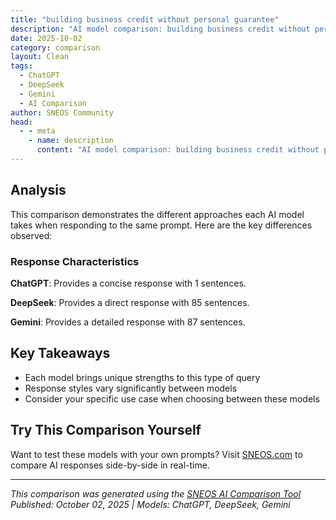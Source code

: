 ```yaml
---
title: "building business credit without personal guarantee"
description: "AI model comparison: building business credit without personal guarantee..."
date: 2025-10-02
category: comparison
layout: Clean
tags:
  - ChatGPT
  - DeepSeek
  - Gemini
  - AI Comparison
author: SNEOS Community
head:
  - - meta
    - name: description
      content: "AI model comparison: building business credit without personal guarantee..."
---
```


<ChatComparison
  title="building business credit without personal guarantee"
  prompt="building business credit without personal guarantee"
  :responses='{"ChatGPT": "Building business credit without a personal guarantee can be challenging, but it is possible with the right approach. Here are some steps to help you establish business credit independently of your personal credit:\n\n1. **Incorporate Your Business**:\n - Choose a business structure that is separate from your personal finances, such as an LLC (Limited Liability Company) or a corporation. This legal separation is essential for building business credit.\n\n2. **Obtain an EIN**: \n - Get an Employer Identification Number (EIN) from the IRS. This number acts like a Social Security number for your business and is essential for opening a business bank account and applying for business credit.\n\n3. **Open a Business Bank Account**: \n - Open a dedicated business bank account in the name of your registered business. Make sure to keep your personal and business finances separate.\n\n4. **Establish a Business Phone Number and Address**:\n - Get a dedicated business phone number (preferably a landline) and use a physical business address (not a home address) to help establish legitimacy. Consider using a virtual office or a coworking space if needed.\n\n5. **Register with Business Credit Bureaus**:\n - Sign up with credit reporting agencies like Dun & Bradstreet, Experian Business, and Equifax Business. Start by obtaining a D-U-N-S Number from Dun & Bradstreet, which is often necessary to establish a business credit profile.\n\n6. **Set Up Trade Credit**: \n - Establish relationships with vendors and suppliers that offer credit terms without requiring personal guarantees. Look for companies that report to business credit bureaus. Examples include office supply stores, shipping services, and wholesale vendors.\n\n7. **Make Timely Payments**:\n - Pay your vendors and creditors on time or even early. Your payment history is a critical factor in building a positive credit profile.\n\n8. **Use Business Credit Cards Strategically**:\n - Acquire a business credit card that does not require a personal guarantee. Some financial institutions, particularly community banks or credit unions, may offer business credit cards under such terms. Use the card responsibly to build your credit.\n\n9. **Build Positive Credit History**:\n - Maintain an active business credit profile by consistently using credit and paying off balances. The more positive information you have, the better your business credit score will become.\n\n10. **Monitor Your Business Credit Reports**:\n - Regularly check your business credit reports to ensure that all information is accurate and to understand how your actions affect your credit standing. Dispute any inaccuracies you find.\n\n11. **Limit New Credit Requests**: \n - Avoid applying for too much credit in a short period, as this can hurt your credit score. Space out applications for new credit.\n\n12. **Grow Your Business Revenue**: \n - A healthy revenue stream can help you qualify for credit based solely on your business’s financial performance.\n\nBuilding business credit without a personal guarantee takes time and patience, but by following these steps and being diligent, you can create a strong credit profile for your business.", "DeepSeek": "Of course. Building business credit without a personal guarantee (PG) is a fundamental goal for any serious business owner. It separates your personal finances from your business liabilities and is a sign of a mature, creditworthy company.\n\nWhile it\u0027s challenging, especially for new businesses, it is absolutely achievable with a systematic approach.\n\n### The Core Principle: Your Business Must Have Its Own Identity\n\nLenders need to see your business as a separate, credible entity\u2014not just an extension of you. To do this, you must build a business credit profile that is completely distinct from your personal credit history.\n\n---\n\n### Step-by-Step Guide to Building Business Credit Without a PG\n\n#### Step 1: Lay the Legal and Operational Foundation\n\nThis is the most critical step. If you skip this, you will *always* be asked for a PG.\n\n1. **Incorporate Your Business:** You must form a legal entity like an **LLC (Limited Liability Company), S-Corp, or C-Corp**. Sole Proprietorships and General Partnerships cannot build business credit separate from the owner\u0027s personal credit. The corporate veil is your first line of defense.\n2. **Get an EIN:** Obtain an Employer Identification Number (EIN) from the IRS. This is your business\u0027s social security number. Use it for all business activities instead of your SSN.\n3. **Establish a Business Phone Number:** Get a dedicated, listed business phone line (e.g., through a VoIP service like Google Voice, RingCentral, etc.). It must be listed in directory assistance under your exact business name.\n4. **Get a Professional Business Address:** Use a real physical address (not a P.O. Box) for your business. This can be your office or a reputable virtual office service.\n5. **Create a Professional Website and Email:** Have a professional website and business email addresses (e.g., \u0060yourname@yourbusiness.com\u0060). This adds legitimacy.\n\n#### Step 2: Establish a Business Credit Profile\n\nNow that your business is a real entity, you need to make it visible to credit bureaus.\n\n1. **Open a Business Bank Account:** Use your EIN and business formation documents to open a dedicated business checking account. This is non-negotiable and is the first step in establishing a financial history.\n2. **Register with Business Credit Bureaus:**\n * **Dun \u0026 Bradstreet (D\u0026B):** This is the most important one. Apply for a **D-U-N-S Number** (it\u0027s free). This is a unique 9-digit identifier for your business. Many lenders will check your D\u0026B PAYDEX score.\n * **Experian Business:** They will automatically create a file for you once you start getting credit accounts reported.\n * **Equifax Small Business:** Similar to Experian, they build your profile as data is reported.\n\n#### Step 3: Start with \u0022Net-30\u0022 Trade Accounts (The Starter Credit)\n\nThis is the most effective way to build an initial credit history. These are vendors who ship you products and bill you with 30 days to pay.\n\n* **How it works:** You buy something (e.g., office supplies, shipping materials), receive an invoice, and pay it in full within 30 days. The key is that the vendor **reports your payment history** to the business credit bureaus.\n* **How to start without a PG:** Many starter vendors do not require a PG for initial, small lines of credit.\n* **Examples of Starter Vendors:**\n * **Uline** (shipping/industrial supplies)\n * **Quill** or **Staples Business** (office supplies)\n * **Summa Office Supplies**\n * **Grainger** (industrial supplies)\n * **Crown Office Supplies**\n\n**Strategy:** Start with 3-5 of these accounts. Make small purchases that you can easily pay off **early** (not just on time). A payment made in 15 days looks better than one made in 30 days and will boost your PAYDEX score faster.\n\n#### Step 4: Graduate to Revolving Business Credit\n\nOnce you have 3-5 trade accounts reporting positively for 3-6 months, you can apply for revolving credit cards.\n\n* **Look for \u0022No PG\u0022 Cards:** Some issuers offer cards without a personal guarantee, but they are typically for more established businesses.\n* **Store Credit Cards:** Often the easiest to get. Companies like **Amazon Business Net-55** (reports to D\u0026B), **Home Depot**, **Lowe\u0027s**, **Best Buy**, and **Office Depot** may offer initial credit without a PG, especially if you have a strong business credit profile.\n* **Fuel Cards:** Cards from **Shell**, **Exxon**, **Mobil**, etc., can be easier to obtain and often report to business credit bureaus.\n\n**Always confirm that the issuer reports to the business credit bureaus.** If they don\u0027t, the account won\u0027t help build your credit.\n\n#### Step 5: Seek Larger Financing Without a PG\n\nThis is the final stage. After 1-2 years of diligently building your profile with multiple trade lines and revolving accounts, you can pursue larger loans and lines of credit without a PG.\n\n* **Community Banks \u0026 Credit Unions:** Build a relationship with a local bank. If they know you, your business, and see your strong financials and credit history, they are more likely to offer a business loan or line of credit without a PG.\n* **Revenue-Based Financing:** Some online lenders like **Fundbox** or **BlueVine** may offer lines of credit based on your business\u0027s cash flow and health, sometimes without a PG.\n* **Corporate Cards:** Modern financial platforms like **Brex**, **Ramp**, and **Stripe Corporate Card** are known for not requiring personal guarantees. **However, they heavily underwrite based on your business\u0027s cash balance and revenue.** They are typically for well-funded (e.g., venture-backed) or high-revenue businesses.\n\n---\n\n### Key Strategies for Success\n\n* **Pay Early, Always:** Business credit scores (like D\u0026B\u0027s PAYDEX) are based on how quickly you pay. To get a top score of 80, you need to pay early. On-time payments get you a lower score.\n* **Monitor Your Reports:** Regularly check your reports with D\u0026B, Experian, and Equifax for errors and to track your progress.\n* **Keep Personal and Business Finances Separate:** Never use your personal credit card for business expenses. It muddies the water and doesn\u0027t help your business credit.\n* **Build Business Revenue:** A strong, consistent revenue stream makes your business a much more attractive candidate for no-PG credit.\n\n### The Reality Check\n\n* **It Takes Time:** This is not a 90-day process. It\u0027s a 1-3 year journey of consistent, responsible credit behavior.\n* **You Need Financials:** For larger no-PG credit, lenders will want to see strong business bank statements, profit \u0026 loss statements, and balance sheets.\n* **Start Small:** You cannot walk into a bank as a new LLC and get a $100,000 loan without a PG. You must start with net-30 vendors and small store cards.\n\nBy following this disciplined process, you can successfully build a robust business credit profile that allows you to access capital based on your company\u0027s merit, not your personal finances.", "Gemini": "Building business credit without a personal guarantee is the holy grail for many entrepreneurs. It separates your personal finances from your business obligations and can be crucial for long-term growth. Here\u0027s a comprehensive guide on how to achieve this:\n\n**Understanding the Basics**\n\n* **Personal Guarantee:** A legal agreement where you promise to pay back a debt personally if your business defaults. Without it, only the business assets are at risk.\n* **Business Credit:** A credit profile for your business, separate from your personal credit score. It\u0027s built by making timely payments to vendors and lenders. A strong business credit profile enables you to secure financing without a personal guarantee.\n* **Why It\u0027s Important:**\n * **Protects Personal Assets:** If your business fails, your personal savings, home, and other assets are shielded from creditors.\n * **Scalability:** Makes it easier to obtain larger lines of credit and financing options as your business grows.\n * **Attracts Investors:** A strong, independent business credit profile signals to investors that your business is well-managed and trustworthy.\n * **Negotiating Power:** Gives you more leverage when negotiating terms with suppliers and vendors.\n\n**Strategies for Building Business Credit Without a Personal Guarantee**\n\n1. **Establish a Solid Business Foundation:**\n\n * **Legal Structure:** Choose the right legal structure for your business. Corporations (S-Corp and C-Corp) and LLCs generally offer more liability protection than sole proprietorships or partnerships, which can make it easier to obtain credit without a personal guarantee. Consult with a legal professional to determine the best structure for your specific needs.\n * **EIN (Employer Identification Number):** Obtain an EIN from the IRS. This is your business\u0027s tax identification number and is crucial for opening business bank accounts and establishing credit.\n * **Business Bank Account:** Open a dedicated business bank account. Avoid co-mingling personal and business funds, as this blurs the lines of separation and makes it harder to build independent business credit.\n * **Business Phone Number and Address:** Establish a dedicated business phone number and a professional business address (not a P.O. Box). This enhances your business\u0027s credibility.\n * **Business License and Permits:** Obtain all necessary licenses and permits to operate legally in your jurisdiction.\n * **Website and Online Presence:** Create a professional website and maintain an active online presence.\n * **DUNS Number:** Get a DUNS number from Dun \u0026 Bradstreet (D\u0026B). This is a unique nine-digit identifier for your business and is used by lenders and suppliers to assess your creditworthiness. It\u0027s the foundation of your business credit profile.\n\n2. **Establish Credit with Net-30 Vendors:**\n\n * **Net-30 Accounts:** These are accounts with suppliers or vendors that allow you to pay for goods or services within 30 days of the invoice date. This is a great starting point.\n * **Research Net-30 Vendors:** Look for vendors that report to business credit bureaus like D\u0026B, Experian Business, and Equifax Small Business. Some popular options include:\n * **Uline:** Packaging and shipping supplies.\n * **Grainger:** Industrial supplies.\n * **Staples Business Advantage:** Office supplies.\n * **Quill:** Office supplies.\n * **Summa Office Supplies:** Office supplies.\n * **Crown Office Supplies:** Office supplies.\n * **HD Supply:** Maintenance, repair, and operations (MRO) supplies.\n * **Amazon Business:** Many vendors on Amazon Business report to credit bureaus.\n * **Start Small:** Begin with small purchases and consistently pay on time. Even if you don\u0027t need the product right away, buying something small will help you establish a payment history.\n * **Pay Early:** Paying even a few days early can positively impact your credit score.\n * **Monitor Your Credit Reports:** Regularly check your business credit reports with D\u0026B, Experian Business, and Equifax Small Business to ensure your payments are being reported correctly. Dispute any errors promptly.\n\n3. **Obtain a Business Credit Card:**\n\n * **Secured Business Credit Cards:** Consider a secured business credit card if your business has limited credit history. You\u0027ll need to provide a security deposit, which typically serves as your credit limit. Look for cards that report to business credit bureaus.\n * **Unsecured Business Credit Cards:** Once you\u0027ve established some business credit, apply for an unsecured business credit card. Focus on cards that offer rewards or benefits relevant to your business.\n * **Use Responsibly:** Keep your credit utilization low (ideally below 30%) and pay your balance in full each month to avoid interest charges and build a strong credit history.\n\n4. **Apply for a Business Line of Credit or Loan (Carefully):**\n\n * **Research Lenders:** Not all lenders offer financing without personal guarantees, especially to new businesses. Look for lenders that specialize in business financing and have a track record of providing loans without personal guarantees.\n * **Strong Financials:** Prepare strong financial statements, including profit and loss statements, balance sheets, and cash flow projections, to demonstrate your business\u0027s ability to repay the loan.\n * **Consider Asset-Based Lending:** Some lenders offer asset-based loans, where the loan is secured by your business\u0027s assets (e.g., inventory, equipment, accounts receivable). This can sometimes reduce the need for a personal guarantee.\n * **Revenue-Based Financing:** Another option is revenue-based financing, where repayments are tied to your business\u0027s revenue. This can be a good alternative for businesses with consistent revenue streams.\n * **Negotiate:** If a lender requires a personal guarantee, try to negotiate the terms. You might be able to limit the guarantee to a specific amount or duration.\n\n5. **Build Relationships with Suppliers and Vendors:**\n\n * **Networking:** Attend industry events and network with suppliers and vendors. Building personal relationships can make them more willing to extend credit to your business.\n * **Open Communication:** Communicate openly with your suppliers and vendors about your business\u0027s financial situation and payment plans.\n * **Loyalty:** Show loyalty to your suppliers and vendors by consistently using their services and paying on time.\n\n6. **Monitor Your Business Credit Reports Regularly:**\n\n * **D\u0026B, Experian Business, and Equifax Small Business:** Check your credit reports from all three major business credit bureaus at least quarterly.\n * **Correct Errors:** Dispute any errors or inaccuracies on your credit reports immediately.\n * **Credit Monitoring Services:** Consider using a credit monitoring service that alerts you to changes in your business credit profile.\n\n**Challenges and Considerations:**\n\n* **Time:** Building business credit without a personal guarantee takes time and patience. It can take several months or even years to establish a strong credit profile.\n* **Limited Options:** New businesses with limited credit history may have fewer financing options available without a personal guarantee.\n* **Higher Interest Rates:** Lenders may charge higher interest rates or fees on loans without personal guarantees to compensate for the increased risk.\n* **Strong Business Plan:** You\u0027ll need a well-developed business plan to demonstrate to lenders that your business is viable and capable of repaying the loan.\n* **Alternative Funding:** Consider alternative funding options such as crowdfunding, angel investors, or venture capital. These sources of funding typically don\u0027t require personal guarantees.\n\n**Key Takeaways:**\n\n* Building business credit without a personal guarantee is achievable but requires a strategic approach.\n* Establish a solid business foundation, open net-30 accounts with reporting vendors, and use a business credit card responsibly.\n* Monitor your business credit reports regularly and correct any errors promptly.\n* Be prepared to negotiate with lenders and consider alternative financing options.\n* Patience and persistence are key to building a strong, independent business credit profile.\n\nBy following these strategies, you can significantly increase your chances of obtaining financing without a personal guarantee, protecting your personal assets and paving the way for long-term business growth. Remember to consult with financial and legal professionals to get tailored advice for your specific situation.\n"}' 
  published-date="11:40"
/>

## Analysis

This comparison demonstrates the different approaches each AI model takes when responding to the same prompt. Here are the key differences observed:

### Response Characteristics

**ChatGPT**: Provides a concise response with 1 sentences. 

**DeepSeek**: Provides a direct response with 85 sentences. 

**Gemini**: Provides a detailed response with 87 sentences. 

## Key Takeaways

- Each model brings unique strengths to this type of query
- Response styles vary significantly between models
- Consider your specific use case when choosing between these models

## Try This Comparison Yourself

Want to test these models with your own prompts? Visit [SNEOS.com](https://sneos.com) to compare AI responses side-by-side in real-time.

---

*This comparison was generated using the [SNEOS AI Comparison Tool](https://sneos.com)*
*Published: October 02, 2025 | Models: ChatGPT, DeepSeek, Gemini*
